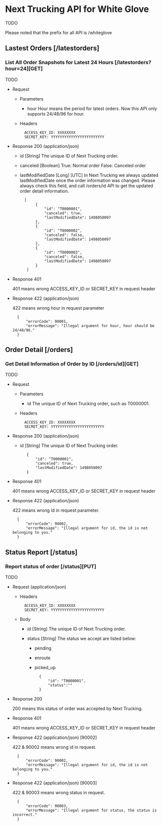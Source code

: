 # Next Trucking API for White Glove

TODO

Please noted that the prefix for all API is /whiteglove

## Lastest Orders [/latestorders]

### List All Order Snapshots for Latest 24 Hours [/latestorders?hour=24][GET]

TODO

+ Request 
    + Parameters

        + hour
            Hour means the period for latest orders.
            Now this API only supports 24/48/96 for hour.

    + Headers

            ACCESS_KEY_ID: XXXXXXXX
            SECRET_KEY: YYYYYYYYYYYYYYYYYYYYYYYY
        
+ Response 200 (application/json)
    + id [String]
        The unique ID of Next Trucking order.

    + canceled [Boolean]
        True: Normal order
        False: Canceled order

    + lastModifiedDate [Long] [UTC]
        In Next Trucking we always updated lastModifiedDate once the order information was changed.
        Please always check this field, and call /orders/id API to get the updated order detail information.

            [
                 {
                     "id": "T0000001",
                     "canceled": true,
                     "lastModifiedDate": 1498050097
                 },
                 {
                     "id": "T0000002",
                     "canceled": false,
                     "lastModifiedDate": 1498050097
                 },
                 {
                     "id": "T0000003",
                     "canceled": false,
                     "lastModifiedDate": 1498050097
                 }
             ]
        
+ Response 401

    401 means wrong ACCESS_KEY_ID or SECRET_KEY in request header

+ Response 422 (application/json)
        
    422 means wrong hour in request parameter

        {
            "errorCode": 90001,
            "errorMessage": "Illegal argument for hour, hour should be 24/48/96."
        }

## Order Detail [/orders]

### Get Detail Information of Order by ID [/orders/id][GET]

TODO

+ Request 

    + Parameters

        + id
            The unique ID of Next Trucking order, such as T0000001.

    + Headers

            ACCESS_KEY_ID: XXXXXXXX
            SECRET_KEY: YYYYYYYYYYYYYYYYYYYYYYYY

+ Response 200 (application/json)
    + id [String]
        The unique ID of Next Trucking order.

             {
                 "id": "T0000001",
                 "canceled": true,
                 "lastModifiedDate": 1498050097
             }
        
+ Response 401

    401 means wrong ACCESS_KEY_ID or SECRET_KEY in request header

+ Response 422 (application/json)
        
    422 means wrong id in request parameter.

        {
            "errorCode": 90002,
            "errorMessage": "Illegal argument for id, the id is not belonging to you."
        }


## Status Report [/status]

### Report status of order [/status][PUT]

TODO

+ Request (application/json)

    + Headers

            ACCESS_KEY_ID: XXXXXXXX
            SECRET_KEY: YYYYYYYYYYYYYYYYYYYYYYYY

    + Body
        + id [String]
            The unique ID of Next Trucking order.

        + status [String]
            The status we accept are listed below:
            - pending
            - enroute
            - picked_up

                    {
                        "id": "T0000001",
                        "status":""
                    }

+ Response 200 
    
    200 means this status of order was accepted by Next Trucking.
        
+ Response 401

    401 means wrong ACCESS_KEY_ID or SECRET_KEY in request header

+ Response 422 (application/json) [90002]
        
    422 & 90002 means wrong id in request.

        {
            "errorCode": 90002,
            "errorMessage": "Illegal argument for id, the id is not belonging to you."
        }

+ Response 422 (application/json) [90003]
        
    422 & 90003 means wrong status in request.

        {
            "errorCode": 90003,
            "errorMessage": "Illegal argument for status, the status is incorrect."
        }
